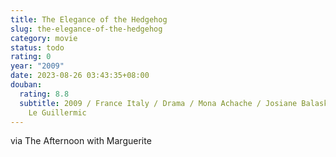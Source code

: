```yaml
---
title: The Elegance of the Hedgehog
slug: the-elegance-of-the-hedgehog
category: movie
status: todo
rating: 0
year: "2009"
date: 2023-08-26 03:43:35+08:00
douban:
  rating: 8.8
  subtitle: 2009 / France Italy / Drama / Mona Achache / Josiane Balasko, Garance
    Le Guillermic
---
```


via The Afternoon with Marguerite
